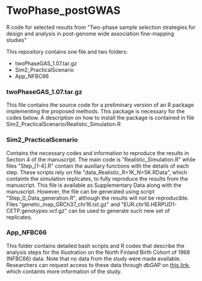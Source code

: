 # TwoPhase_postGWAS
R code for selected results from "Two-phase sample selection strategies for design and analysis in post-genome wide association fine-mapping studies"

This repository contains one file and two folders:
* twoPhaseGAS_1.07.tar.gz
* Sim2_PracticalScenario
* App_NFBC66

### twoPhaseGAS_1.07.tar.gz
This file contains the source code for a preliminary version of an R package implementing the proposed methods. This package is necessary for the codes below. A description on how to install the package is contained in file Sim2_PracticalScenario/Realistic_Simulation.R

### Sim2_PracticalScenario
Contains the necessary codes and information to reproduce the results in Section 4 of the manuscript. The main code is "Realistic_Simulation.R" while files "Step_[1-4].R" contain the auxiliary functions with the details of each step. These scripts rely on file "data_Realistic_R=1K_N=5K.RData", which containts the simulation replicates, to fully reproduce the results from the manuscript. This file is available as Supplementary Data along with the manuscript. However, the file can be generated using script "Step_0_Data_generation.R", although the results will not be reproducible. Files "genetic_map_GRCh37_chr16.txt.gz" and "EUR.chr16.HERPUD1-CETP.genotypes.vcf.gz" can be used to generate such new set of replicates. 

### App_NFBC66
This folder contains detailed bash scripts and R codes that describe the analysis steps for the illustration on the North Finland Birth Cohort of 1966 (NFBC66) data. Note that no data from the study were made available. Researchers can request access to these data through dbGAP on [this link](https://www.ncbi.nlm.nih.gov/projects/gap/cgi-bin/study.cgi?study_id=phs000276.v2.p1), which containts more information of the study.

